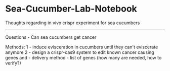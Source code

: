 # Sea-Cucumber-Lab-Notebook

Thoughts regarding in vivo crispr experiment for sea cucumbers

------------------------
Questions - Can sea cucumbers get cancer

Methods:
1 - induce evisceration in cucumbers until they can't eviscerate anymore
2 - design a crispr-cas9 system to edit known cancer causing genes and 
	- delivery method
	- list of genes (how many are needed, how to verify?)
